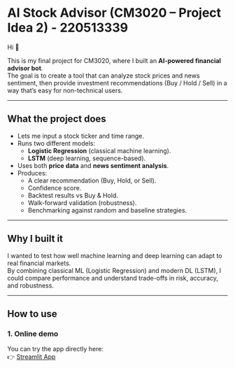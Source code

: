 # AI Stock Advisor (CM3020 – Project Idea 2) - 220513339

Hi 👋  

This is my final project for CM3020, where I built an **AI-powered financial advisor bot**.  
The goal is to create a tool that can analyze stock prices and news sentiment, then provide investment recommendations (Buy / Hold / Sell) in a way that’s easy for non-technical users.

---

## What the project does
- Lets me input a stock ticker and time range.  
- Runs two different models:  
  - **Logistic Regression** (classical machine learning).  
  - **LSTM** (deep learning, sequence-based).  
- Uses both **price data** and **news sentiment analysis**.  
- Produces:  
  - A clear recommendation (Buy, Hold, or Sell).  
  - Confidence score.  
  - Backtest results vs Buy & Hold.  
  - Walk-forward validation (robustness).  
  - Benchmarking against random and baseline strategies.  

---

## Why I built it
I wanted to test how well machine learning and deep learning can adapt to real financial markets.  
By combining classical ML (Logistic Regression) and modern DL (LSTM), I could compare performance and understand trade-offs in risk, accuracy, and robustness.

---

## How to use
### 1. Online demo
You can try the app directly here:  
👉 [Streamlit App](https://project-final-mich.streamlit.app/)

